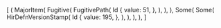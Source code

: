 [
    (
        MajorItem(
            Fugitive(
                FugitivePath(
                    Id {
                        value: 51,
                    },
                ),
            ),
        ),
        Some(
            Some(
                HirDefnVersionStamp(
                    Id {
                        value: 195,
                    },
                ),
            ),
        ),
    ),
]